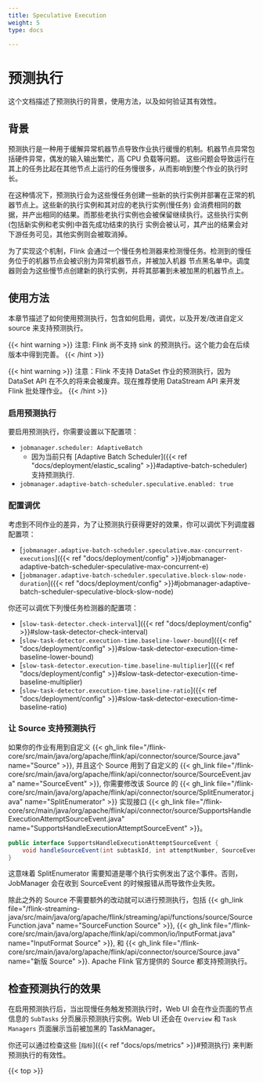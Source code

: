 ```yaml
---
title: Speculative Execution
weight: 5
type: docs

---
```

<!--
Licensed to the Apache Software Foundation (ASF) under one
or more contributor license agreements.  See the NOTICE file
distributed with this work for additional information
regarding copyright ownership.  The ASF licenses this file
to you under the Apache License, Version 2.0 (the
"License"); you may not use this file except in compliance
with the License.  You may obtain a copy of the License at

  http://www.apache.org/licenses/LICENSE-2.0

Unless required by applicable law or agreed to in writing,
software distributed under the License is distributed on an
"AS IS" BASIS, WITHOUT WARRANTIES OR CONDITIONS OF ANY
KIND, either express or implied.  See the License for the
specific language governing permissions and limitations
under the License.
-->

# 预测执行
这个文档描述了预测执行的背景，使用方法，以及如何验证其有效性。

## 背景
预测执行是一种用于缓解异常机器节点导致作业执行缓慢的机制。机器节点异常包括硬件异常，偶发的输入输出繁忙，高 CPU 负载等问题。
这些问题会导致运行在其上的任务比起在其他节点上运行的任务慢很多，从而影响到整个作业的执行时长。

在这种情况下，预测执行会为这些慢任务创建一些新的执行实例并部署在正常的机器节点上。这些新的执行实例和其对应的老执行实例(慢任务)
会消费相同的数据，并产出相同的结果。而那些老执行实例也会被保留继续执行。这些执行实例(包括新实例和老实例)中首先成功结束的执行
实例会被认可，其产出的结果会对下游任务可见，其他实例则会被取消掉。

为了实现这个机制，Flink 会通过一个慢任务检测器来检测慢任务。检测到的慢任务位于的机器节点会被识别为异常机器节点，并被加入机器
节点黑名单中。调度器则会为这些慢节点创建新的执行实例，并将其部署到未被加黑的机器节点上。

## 使用方法
本章节描述了如何使用预测执行，包含如何启用，调优，以及开发/改进自定义 source 来支持预测执行。

{{< hint warning >}}
注意: Flink 尚不支持 sink 的预测执行。这个能力会在后续版本中得到完善。
{{< /hint >}}

{{< hint warning >}}
注意：Flink 不支持 DataSet 作业的预测执行，因为 DataSet API 在不久的将来会被废弃。现在推荐使用 DataStream API 来开发 Flink 批处理作业。
{{< /hint >}}

### 启用预测执行
要启用预测执行，你需要设置以下配置项：
- `jobmanager.scheduler: AdaptiveBatch`
    - 因为当前只有 [Adaptive Batch Scheduler]({{< ref "docs/deployment/elastic_scaling" >}}#adaptive-batch-scheduler) 支持预测执行.
- `jobmanager.adaptive-batch-scheduler.speculative.enabled: true`

### 配置调优
考虑到不同作业的差异，为了让预测执行获得更好的效果，你可以调优下列调度器配置项：
- [`jobmanager.adaptive-batch-scheduler.speculative.max-concurrent-executions`]({{< ref "docs/deployment/config" >}}#jobmanager-adaptive-batch-scheduler-speculative-max-concurrent-e)
- [`jobmanager.adaptive-batch-scheduler.speculative.block-slow-node-duration`]({{< ref "docs/deployment/config" >}}#jobmanager-adaptive-batch-scheduler-speculative-block-slow-node)

你还可以调优下列慢任务检测器的配置项：
- [`slow-task-detector.check-interval`]({{< ref "docs/deployment/config" >}}#slow-task-detector-check-interval)
- [`slow-task-detector.execution-time.baseline-lower-bound`]({{< ref "docs/deployment/config" >}}#slow-task-detector-execution-time-baseline-lower-bound)
- [`slow-task-detector.execution-time.baseline-multiplier`]({{< ref "docs/deployment/config" >}}#slow-task-detector-execution-time-baseline-multiplier)
- [`slow-task-detector.execution-time.baseline-ratio`]({{< ref "docs/deployment/config" >}}#slow-task-detector-execution-time-baseline-ratio)

### 让 Source 支持预测执行
如果你的作业有用到自定义 {{< gh_link file="/flink-core/src/main/java/org/apache/flink/api/connector/source/Source.java" name="Source" >}}, 
并且这个 Source 用到了自定义的 {{< gh_link file="/flink-core/src/main/java/org/apache/flink/api/connector/source/SourceEvent.java" name="SourceEvent" >}},
你需要修改该 Source 的 {{< gh_link file="/flink-core/src/main/java/org/apache/flink/api/connector/source/SplitEnumerator.java" name="SplitEnumerator" >}} 
实现接口 {{< gh_link file="/flink-core/src/main/java/org/apache/flink/api/connector/source/SupportsHandleExecutionAttemptSourceEvent.java" name="SupportsHandleExecutionAttemptSourceEvent" >}}。
```java
public interface SupportsHandleExecutionAttemptSourceEvent {
    void handleSourceEvent(int subtaskId, int attemptNumber, SourceEvent sourceEvent);
}
```
这意味着 SplitEnumerator 需要知道是哪个执行实例发出了这个事件。否则，JobManager 会在收到 SourceEvent 的时候报错从而导致作业失败。

除此之外的 Source 不需要额外的改动就可以进行预测执行，包括 
{{< gh_link file="/flink-streaming-java/src/main/java/org/apache/flink/streaming/api/functions/source/SourceFunction.java" name="SourceFunction Source" >}}, 
{{< gh_link file="/flink-core/src/main/java/org/apache/flink/api/common/io/InputFormat.java" name="InputFormat Source" >}}, 
和 {{< gh_link file="/flink-core/src/main/java/org/apache/flink/api/connector/source/Source.java" name="新版 Source" >}}.
Apache Flink 官方提供的 Source 都支持预测执行。

## 检查预测执行的效果
在启用预测执行后，当出现慢任务触发预测执行时，Web UI 会在作业页面的节点信息的 `SubTasks` 分页展示预测执行实例。Web UI 
还会在 `Overview` 和 `Task Managers` 页面展示当前被加黑的 TaskManager。

你还可以通过检查这些 [`指标`]({{< ref "docs/ops/metrics" >}}#预测执行) 来判断预测执行的有效性。

{{< top >}}
